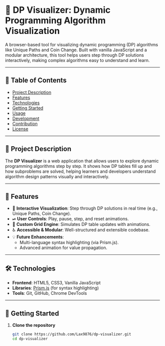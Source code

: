 # 🔢 DP Visualizer: Dynamic Programming Algorithm Visualization

A browser-based tool for visualizing dynamic programming (DP) algorithms like Unique Paths and Coin Change. Built with vanilla JavaScript and a modular architecture, this tool helps users step through DP solutions interactively, making complex algorithms easy to understand and learn.

---

## 📑 Table of Contents

- [Project Description](#project-description)
- [Features](#features)
- [Technologies](#technologies)
- [Getting Started](#getting-started)
- [Usage](#usage)
- [Development](#development)
- [Contribution](#contribution)
- [License](#license)

---

## 📌 Project Description

The **DP Visualizer** is a web application that allows users to explore dynamic programming algorithms step by step. It shows how DP tables fill up and how subproblems are solved, helping learners and developers understand algorithm design patterns visually and interactively.

---

## 🚀 Features

- 🎯 **Interactive Visualization**: Step through DP solutions in real time (e.g., Unique Paths, Coin Change).
- ⏯ **User Controls**: Play, pause, step, and reset animations.
- 🧮 **Custom Grid Engine**: Simulates DP table updates with animations.
- ♿ **Accessible & Modular**: Well-structured and extensible codebase.
- 💡 **Future Enhancements**:
  - Multi-language syntax highlighting (via Prism.js).
  - Advanced animation for value propagation.

---

## 🛠️ Technologies

- **Frontend**: HTML5, CSS3, Vanilla JavaScript
- **Libraries**: [Prism.js](https://prismjs.com/) (for syntax highlighting)
- **Tools**: Git, GitHub, Chrome DevTools

---

## 🧩 Getting Started

1. **Clone the repository**
   ```bash
   git clone https://github.com/Lax9876/dp-visualizer.git
   cd dp-visualizer
